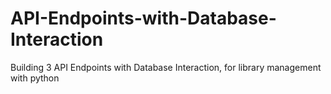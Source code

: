 # API-Endpoints-with-Database-Interaction
Building 3 API Endpoints with Database Interaction, for library management with python
